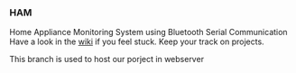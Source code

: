 ### HAM
Home Appliance Monitoring System using Bluetooth Serial Communication <br>
Have a look in the [wiki](https://github.com/abdulmukit98/HAM/wiki) if you feel stuck. Keep your track on projects.

This branch is used to host our porject in webserver


<br><br><br><br><br><br>
